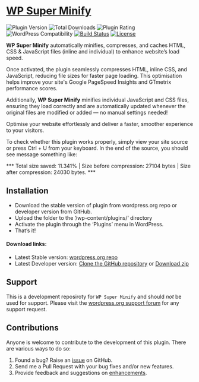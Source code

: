 # [WP Super Minify](https://wordpress.org/plugins/wp-super-minify/)

![Plugin Version](https://img.shields.io/wordpress/plugin/v/wp-super-minify.svg?maxAge=2592000)
![Total Downloads](https://img.shields.io/wordpress/plugin/dt/wp-super-minify.svg?maxAge=2592000)
![Plugin Rating](https://img.shields.io/wordpress/plugin/r/wp-super-minify.svg?maxAge=2592000)
![WordPress Compatibility](https://img.shields.io/wordpress/v/wp-super-minify.svg?maxAge=2592000)
[![Build Status](https://img.shields.io/travis/dipakcg/wp-super-minify/master.svg?maxAge=2592000)](https://travis-ci.org/dipakcg/wp-super-minify)
[![License](https://img.shields.io/badge/license-GPL--2.0%2B-red.svg)](https://github.com/dipakcg/wp-super-minify/blob/master/license.txt)

**WP Super Minify** automatically minifies, compresses, and caches HTML, CSS & JavaScript files (inline and individual) to enhance website’s load speed.

Once activated, the plugin seamlessly compresses HTML, inline CSS, and JavaScript, reducing file sizes for faster page loading. This optimisation helps improve your site's Google PageSpeed Insights and GTmetrix performance scores.

Additionally, **WP Super Minify** minifies individual JavaScript and CSS files, ensuring they load correctly and are automatically updated whenever the original files are modified or added — no manual settings needed!

Optimise your website effortlessly and deliver a faster, smoother experience to your visitors.

To check whether this plugin works properly, simply view your site source or press Ctrl + U from your keyboard. In the end of the source, you should see message something like:

*** Total size saved: 11.341% | Size before compression: 27104 bytes | Size after compression: 24030 bytes. ***

## Installation
* Download the stable version of plugin from wordpress.org repo or developer version from GitHub.
* Upload the folder to the ‘/wp-content/plugins/‘ directory
* Activate the plugin through the ‘Plugins’ menu in WordPress.
* That’s it!

#### Download links:
* Latest Stable version: [wordpress.org repo](https://wordpress.org/plugins/wp-super-minify/)
* Latest Developer version: [Clone the GitHub repository](https://github.com/dipakcg/wp-super-minify.git) or [Download zip](https://github.com/dipakcg/wp-super-minify/archive/master.zip)

## Support
This is a development reposiroty for `WP Super Minify` and should _not_ be used for support. Please visit the [wordpress.org support forum](http://wordpress.org/support/plugin/wp-super-minify#postform) for any support request.

## Contributions
Anyone is welcome to contribute to the development of this plugin. There are various ways to do so:

1. Found a bug? Raise an [issue](https://github.com/dipakcg/wp-super-minify/issues?direction=desc&labels=bug&page=1&sort=created&state=open) on GitHub.
2. Send me a Pull Request with your bug fixes and/or new features.
3. Provide feedback and suggestions on [enhancements](https://github.com/dipakcg/wp-super-minify/issues?direction=desc&labels=enhancement&page=1&sort=created&state=open).
